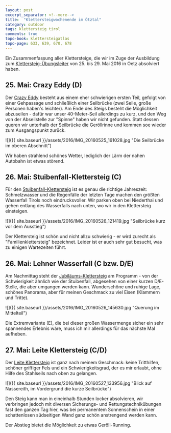 ```yaml
---
layout: post
excerpt_separator: <!--more-->
title:  "Klettersteigwochenende im Ötztal"
category: outdoor
tags: klettersteig tirol
comments: true
topo-book: klettersteigatlas
topo-page: 633, 639, 670, 678
---
```

Ein Zusammenfassung aller Klettersteige, die wir im Zuge der Ausbildung zum [Klettersteig-Übungsleiter](https://www.alpenverein.at/akademie/fuehren-und-leiten/uebungsleiter/klettersteig/index.php) von 25. bis 29. Mai 2016 in Oetz absolviert haben.

<!--more-->

## 25. Mai: Crazy Eddy (D)

Der [Crazy Eddy](http://www.bergsteigen.com/klettersteig/tirol/wetterstein-gebirge-und-mieminger-kette/crazy-eddy-klettersteig) besteht aus einem eher schwierigen ersten Teil, gefolgt von einer Gehpassage und schließlich einer Seilbrücke (zwei Seile, große Personen haben's leichter). Am Ende des Steigs besteht die Möglichkeit abzuseilen - dafür war unser 40-Meter-Seil allerdings zu kurz, und den Weg von der Abseilstelle zur "Spinne" haben wir nicht gefunden. Statt dessen queren wir unterhalb der Seilbrücke die Geröllrinne und kommen soe wieder zum Ausgangspunkt zurück.

![]({{ site.baseurl }}/assets/2016/IMG_20160525_161028.jpg "Die Seilbrücke im oberen Abschnitt")

Wir haben strahlend schönes Wetter, lediglich der Lärm der nahen Autobahn ist etwas störend.


## 26. Mai: Stuibenfall-Klettersteig (C)

Für den [Stuibenfall-Klettersteig](http://www.bergsteigen.com/klettersteig/tirol/stubaier-alpen/klettersteig-stuibenfall-oetztal) ist es genau die richtige Jahreszeit: Schmelzwasser und die Regenfälle der letzten Tage machen den größten Wasserfall Tirols noch eindrucksvoller.
Wir parken oben bei Niederthai und gehen entlang des Wasserfalls nach unten, wo wir in den Klettersteig einsteigen.

![]({{ site.baseurl }}/assets/2016/IMG_20160526_121419.jpg "Seilbrücke kurz vor dem Ausstieg")

Der Klettersteig ist schön und nicht allzu schwierig - er wird zurecht als "Familienklettersteig" bezeichnet. Leider ist er auch sehr gut besucht, was zu einigen Wartezeiten führt.

## 26. Mai: Lehner Wasserfall (C bzw. D/E)

Am Nachmittag steht der [Jubiläums-Klettersteig](http://www.bergsteigen.com/klettersteig/tirol/oetztaler-alpen/jubilaeums-klettersteig-lehner-wasserfall) am Programm - von der Schwierigkeit ähnlich wie der Stuibenfall, abgesehen von einer kurzen D/E-Stelle, die aber umgangen werden kann. Wunderschöne und ruhige Lage, schönes Panorama, aber für meinen Geschmack zu viel Eisen (Klammern und Tritte). 

![]({{ site.baseurl }}/assets/2016/IMG_20160526_145630.jpg "Querung im Mittelteil")

Die Extremvariante (E), die bei dieser großen Wassermenge sicher ein sehr spannendes Erlebnis wäre, muss ich mir allerdings für das nächste Mal aufheben.

## 27. Mai: Leite Klettersteig (C/D)

Der [Leite Klettersteig](http://www.bergsteigen.com/klettersteig/tirol/wetterstein-gebirge-und-mieminger-kette/leite-klettersteig) ist ganz nach meinem Geschmack: keine Tritthilfen, schöner griffiger Fels und ein Schwierigkeitsgrad, der es mir erlaubt, ohne Hilfe des Stahlseils nach oben zu gelangen.

![]({{ site.baseurl }}/assets/2016/IMG_20160527_133956.jpg "Blick auf Nassereith, im Vordergrund die kurze Seilbrücke")

Den Steig kann man in eineinhalb Stunden locker absolvieren, wir verbringen jedoch mit diversen Sicherungs- und Rettungstechnikübungen fast den ganzen Tag hier, was bei permanentem Sonnenschein in einer schattenlosen südseitigen Wand ganz schön anstrengend werden kann.

Der Abstieg bietet die Möglichkeit zu etwas Geröll-Running.
